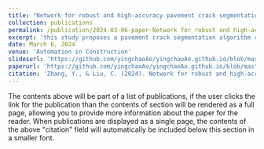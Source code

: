 ```yaml
---
title: "Network for robust and high-accuracy pavement crack segmentation"
collection: publications
permalink: /publication/2024-03-06-paper-Network for robust and high-accuracy pavement crack segmentation
excerpt: 'this study proposes a pavement crack segmentation algorithm called MixCrackNet. MixCrackNet leverages deformable convolution, weighted loss functions, an efficient multi-scale attention module, and the Mix Structure to identify pavement cracks. Three datasets were used to train and validate the effectiveness of MixCrackNet. By comparing with classical semantic segmentation networks, the results demonstrate that MixCrackNet outperforms all the other models in crack segmentation. Furthermore, MixCrackNet not only exhibits exceptional performance across all three datasets, but also achieves decent results in untrained dataset. These results indicate that MixCrackNet is not only highly accurate but also robust, thereby promoting the application of semantic crack segmentation technology in pavement condition detection.'
date: March 6, 2024
venue: 'Automation in Construction'
slidesurl: 'https://github.com/yingchaoAo/yingchaoAo.github.io/blob/master/files/AIC2024-1-slides.pdf'
paperurl: 'https://github.com/yingchaoAo/yingchaoAo.github.io/blob/master/files/AIC2024-1.pdf'
citation: 'Zhang, Y., & Liu, C. (2024). Network for robust and high-accuracy pavement crack segmentation. Automation in Construction, 162, 105375.'
---
```


The contents above will be part of a list of publications, if the user clicks the link for the publication than the contents of section will be rendered as a full page, allowing you to provide more information about the paper for the reader. When publications are displayed as a single page, the contents of the above "citation" field will automatically be included below this section in a smaller font.
